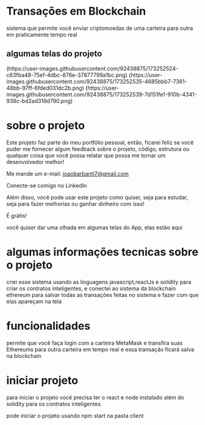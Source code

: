 <h1> Transações em Blockchain </h1>
<p>sistema que permite você enviar criptomoedas de uma carteira para outra em praticamente tempo real</p>
<h2>algumas telas do projeto</h2>
(https://user-images.githubusercontent.com/92438875/173252524-c63fba48-75ef-4dbc-876e-37877799a1bc.png)
(https://user-images.githubusercontent.com/92438875/173252535-4685bbb7-7361-48bb-97ff-6fded031dc2b.png)
(https://user-images.githubusercontent.com/92438875/173252539-7d151fe1-910b-4341-938c-bd2ad319d790.png)
<h1>sobre o projeto</h1>
<p>Este projeto faz parte do meu portfólio pessoal, então, ficarei feliz se você puder me fornecer algum feedback sobre o projeto, código, estrutura ou qualquer coisa que você possa relatar que possa me tornar um desenvolvedor melhor!

Me mande um e-mail:
joaobarbanti7@gmail.com

Conecte-se comigo no LinkedIn

Além disso, você pode usar este projeto como quiser, seja para estudar, seja para fazer melhorias ou ganhar dinheiro com isso!

É grátis!

<p>você quiser dar uma olhada em algumas telas do App, elas estão aqui</p>

<h1>algumas informações tecnicas sobre o projeto</h1>
<p>criei esse sistema usando as linguagens javascript,reactJs e  solidity 
para criar os contratos inteligentes, 
e conectei ao sistema da blockchain ethereum para salvar todas as transações feitas no sistema e fazer com que elas apareçam na tela</p>
<h1>funcionalidades</h1>
<p>permite que você faça login com a carteira MetaMask e transfira suas Ethereums para outra carteira em tempo real e essa transação ficará salva na blockchain</p>
<h1>iniciar projeto</h1>
<p>para iniciar o projeto você precisa ter o react e node instalado além do solidity para os contratos inteligentes</p>
<p>pode iniciar o projeto usando npm start na pasta client</p>
